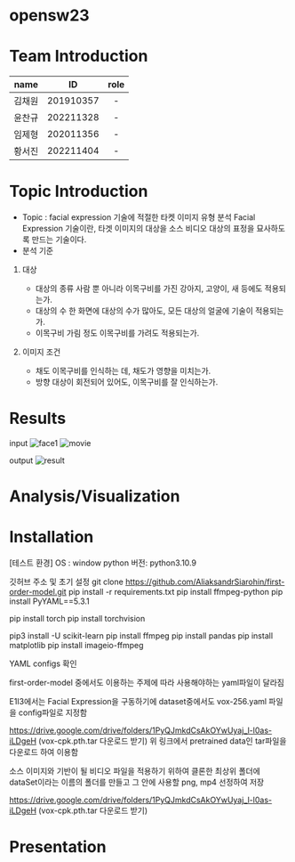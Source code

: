 # opensw23

# Team Introduction

|  name  |    ID     | role |
| :----: | :-------: | :--: |
| 김채원 | 201910357 |  -   |
| 윤찬규 | 202211328 |  -   |
| 임제형 | 202011356 |  -   |
| 황서진 | 202211404 |  -   |

# Topic Introduction
- Topic : facial expression 기술에 적절한 타켓 이미지 유형 분석
  Facial Expression 기술이란, 타겟 이미지의 대상을 소스 비디오 대상의 표정을 묘사하도록 만드는 기술이다.
- 분석 기준
1. 대상
    - 대상의 종류
      사람 뿐 아니라 이목구비를 가진 강아지, 고양이, 새 등에도 적용되는가.
    - 대상의 수
      한 화면에 대상의 수가 많아도, 모든 대상의 얼굴에 기술이 적용되는가.
    - 이목구비 가림 정도
      이목구비를 가려도 적용되는가.
      
2. 이미지 조건
    - 채도
      이목구비를 인식하는 데, 채도가 영향을 미치는가.
    - 방향
      대상이 회전되어 있어도, 이목구비를 잘 인식하는가.
      
# Results
input
![face1](https://github.com/dldyou2/opensw23-E1I3/assets/76515856/e67187ef-fb41-48c5-9770-c89ac91fe319)
![movie](https://github.com/dldyou2/opensw23-E1I3/assets/76515856/72d54b9f-8ae6-4bdc-aaa2-2e31eeb4ceab)


output
![result](https://github.com/dldyou2/opensw23-E1I3/assets/76515856/fa7893d7-46bf-436b-adac-46b33d556fe0)

# Analysis/Visualization

# Installation

[테스트 환경]
OS : window
python 버전: python3.10.9

깃허브 주소 및 초기 설정
git clone https://github.com/AliaksandrSiarohin/first-order-model.git
pip install -r requirements.txt
pip install ffmpeg-python
pip install PyYAML==5.3.1

pip install torch
pip install torchvision

pip3 install -U scikit-learn
pip install ffmpeg
pip install pandas
pip install matplotlib
pip install imageio-ffmpeg

YAML configs 확인

first-order-model 중에서도 이용하는 주제에 따라 사용해야하는 yaml파일이 달라짐

E1I3에서는 Facial Expression을 구동하기에 dataset중에서도 vox-256.yaml 파일을 config파일로 지정함

https://drive.google.com/drive/folders/1PyQJmkdCsAkOYwUyaj_l-l0as-iLDgeH (vox-cpk.pth.tar 다운로드 받기)
위 링크에서 pretrained data인 tar파일을 다운로드 하여 이용함

소스 이미지와 기반이 될 비디오 파일을 적용하기 위하여
클론한 최상위 폴더에 dataSet이라는 이름의 폴더를 만들고 그 안에 사용할 png, mp4 선정하여 저장

https://drive.google.com/drive/folders/1PyQJmkdCsAkOYwUyaj_l-l0as-iLDgeH (vox-cpk.pth.tar 다운로드 받기)

# Presentation
